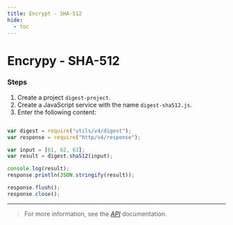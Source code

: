 ```yaml
---
title: Encrypt - SHA-512
hide:
  - toc
---
```


Encrypy - SHA-512
===

### Steps

1. Create a project `digest-project`.
2. Create a JavaScript service with the name `digest-sha512.js`.
3. Enter the following content:

```javascript

var digest = require("utils/v4/digest");
var response = require("http/v4/response");

var input = [61, 62, 63];
var result = digest.sha512(input);

console.log(result);
response.println(JSON.stringify(result));

response.flush();
response.close();

```

---

> For more information, see the *[API](../../api/)* documentation.
